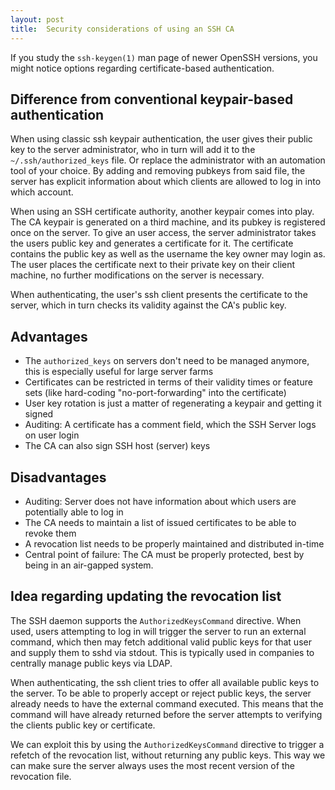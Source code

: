 ```yaml
---
layout: post
title:  Security considerations of using an SSH CA
---
```


If you study the `ssh-keygen(1)` man page of newer OpenSSH versions, you might notice options regarding certificate-based authentication.

## Difference from conventional keypair-based authentication

When using classic ssh keypair authentication, the user gives their public key to the server administrator, who in turn will add it to the `~/.ssh/authorized_keys` file.
Or replace the administrator with an automation tool of your choice.
By adding and removing pubkeys from said file, the server has explicit information about which clients are allowed to log in into which account.

When using an SSH certificate authority, another keypair comes into play.
The CA keypair is generated on a third machine, and its pubkey is registered once on the server.
To give an user access, the server administrator takes the users public key and generates a certificate for it.
The certificate contains the public key as well as the username the key owner may login as.
The user places the certificate next to their private key on their client machine, no further modifications on the server is necessary.

When authenticating, the user's ssh client presents the certificate to the server, which in turn checks its validity against the CA's public key.

## Advantages

- The `authorized_keys` on servers don't need to be managed anymore, this is especially useful for large server farms
- Certificates can be restricted in terms of their validity times or feature sets (like hard-coding "no-port-forwarding" into the certificate)
- User key rotation is just a matter of regenerating a keypair and getting it signed
- Auditing: A certificate has a comment field, which the SSH Server logs on user login
- The CA can also sign SSH host (server) keys

## Disadvantages

- Auditing: Server does not have information about which users are potentially able to log in
- The CA needs to maintain a list of issued certificates to be able to revoke them
- A revocation list needs to be properly maintained and distributed in-time
- Central point of failure: The CA must be properly protected, best by being in an air-gapped system.

## Idea regarding updating the revocation list

The SSH daemon supports the `AuthorizedKeysCommand` directive.
When used, users attempting to log in will trigger the server to run an external command, which then may fetch additional valid public keys for that user and supply them to sshd via stdout.
This is typically used in companies to centrally manage public keys via LDAP.

When authenticating, the ssh client tries to offer all available public keys to the server.
To be able to properly accept or reject public keys, the server already needs to have the external command executed.
This means that the command will have already returned before the server attempts to verifying the clients public key or certificate.

We can exploit this by using the `AuthorizedKeysCommand` directive to trigger a refetch of the revocation list, without returning any public keys.
This way we can make sure the server always uses the most recent version of the revocation file.

